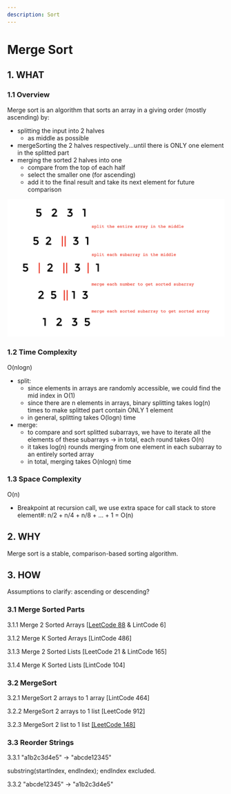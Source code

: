 ```yaml
---
description: Sort
---
```


# Merge Sort

## 1. WHAT

### 1.1 Overview

Merge sort is an algorithm that sorts an array in a giving order \(mostly ascending\) by:

* splitting the input into 2 halves 
  * as middle as possible
* mergeSorting the 2 halves respectively...until there is ONLY one element in the splitted part
* merging the sorted 2 halves into one 
  * compare from the top of each half
  * select the smaller one \(for ascending\) 
  * add it to the final result and take its next element for future comparison

![Illustration - Merge Sort](../.gitbook/assets/screen-shot-2020-02-11-at-10.07.24-pm.png)

### 1.2 Time Complexity

O\(nlogn\)

* split: 
  * since elements in arrays are randomly accessible, we could find the mid index in O\(1\) 
  * since there are n elements in arrays, binary splitting takes log\(n\) times to make splitted part contain ONLY 1 element 
  * in general, splitting takes O\(logn\) time
* merge:
  * to compare and sort splitted subarrays, we have to iterate all the elements of these subarrays -&gt; in total, each round takes O\(n\)
  * it takes log\(n\) rounds merging from one element in each subarray to an entirely sorted array
  * in total, merging takes O\(nlogn\) time

### 1.3 Space Complexity

O\(n\)

* Breakpoint at recursion call, we use extra space for call stack to store element\#: n/2 + n/4 + n/8 + ... + 1 = O\(n\)

## 2. WHY

Merge sort is a stable, comparison-based sorting algorithm.

## 3. HOW

Assumptions to clarify: ascending or descending?

### 3.1 Merge Sorted Parts

3.1.1 Merge 2 Sorted Arrays \[[LeetCode 88](https://app.gitbook.com/@alittlebit/s/algorithm-problems-and-how-to-solve-them/array/88.-merge-sorted-array) & LintCode 6\]

3.1.2 Merge K Sorted Arrays \[LintCode 486\]

3.1.3 Merge 2 Sorted Lists \[LeetCode 21 & LintCode 165\]

3.1.4 Merge K Sorted Lists \[LintCode 104\]

### 3.2 MergeSort 

3.2.1 MergeSort 2 arrays to 1 array \[LintCode 464\]

3.2.2 MergeSort 2 arrays to 1 list \[LeetCode 912\]

3.2.3 MergeSort 2 list to 1 list [\[LeetCode 148\]](https://app.gitbook.com/@alittlebit/s/algorithm-problems-and-how-to-solve-them/list/148.-sort-list)

### 3.3 Reorder Strings

3.3.1 "a1b2c3d4e5" -&gt; "abcde12345"

substring\(startIndex, endIndex\); endIndex excluded.

3.3.2 "abcde12345" -&gt; "a1b2c3d4e5"



## 





